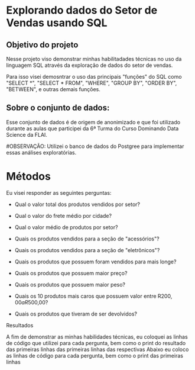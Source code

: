 # Explorando dados do Setor de Vendas usando SQL

## Objetivo do projeto

Nesse projeto viso demonstrar minhas habilitadades técnicas no uso da linguagem SQL através da exploração de dados do setor de vendas.

Para isso visei demosntrar o uso das principais "funções" do SQL como "SELECT *", "SELECT * FROM", "WHERE", "GROUP BY", "ORDER BY",  "BETWEEN", e outras demais funções.

## Sobre o conjunto de dados:

Esse conjunto de dados é de origem de anonimizado e que foi utilizado durante as aulas que participei da 6ª Turma do Curso Dominando Data Science da FLAI.

#OBSERVAÇÃO: Utilizei o banco de dados do Postgree para implementar essas análises exploratórias.

# Métodos



Eu visei responder as seguintes perguntas:

- Qual o valor total dos produtos vendidos por setor?

- Qual o valor do frete médio por cidade?

- Qual o valor médio de produtos por setor?

- Quais os produtos vendidos para a seção de "acessórios"?

- Quais os produtos vendidos para a seção de "eletrônicos"?

- Quais os produtos que possuem foram vendidos para mais longe?

- Quais os produtos que possuem maior preço?

- Quais os produtos que possuem maior peso?

- Quais os 10 produtos mais caros que possuem valor entre R$200,00 a R$500,00?

- Quais os produtos que tiveram de ser devolvidos?

Resultados

A fim de demonstrar as minhas habilidades técnicas, eu coloquei as linhas de código que utilizei para cada pergunta, bem como o print do resultado das primeiras linhas das primeiras linhas das respectivas Abaixo eu coloco as linhas de código para cada pergunta, bem como o print das primeiras linhas 
